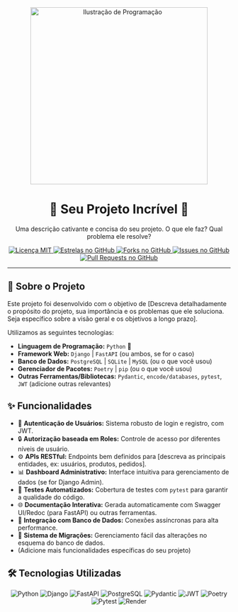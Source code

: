 <div align="center">
  <img src="https://raw.githubusercontent.com/MicaelliMedeiros/micaellimedeiros/master/image/readme-top.svg" alt="Ilustração de Programação" width="400"/>
  <h1>💜 Seu Projeto Incrível 💜</h1>
  <p>Uma descrição cativante e concisa do seu projeto. O que ele faz? Qual problema ele resolve?</p>

  <p>
    <a href="https://www.google.com/search?q=https://github.com/SEU_USUARIO/SEU_REPOSITORIO/blob/main/https://www.google.com/search?q=LICENSE">
      <img src="https://img.shields.io/badge/License-MIT-purple.svg?style=for-the-badge" alt="Licença MIT"/>
    </a>
    <a href="https://www.google.com/search?q=https://github.com/SEU_USUARIO/SEU_REPOSITORIO/stargazers">
      <img src="https://img.shields.io/github/stars/SEU_USUARIO/SEU_REPOSITORIO?style=for-the-badge&color=B026FF" alt="Estrelas no GitHub"/>
    </a>
    <a href="https://www.google.com/search?q=https://github.com/SEU_USUARIO/SEU_REPOSITORIO/forks">
      <img src="https://img.shields.io/github/forks/SEU_USUARIO/SEU_REPOSITORIO?style=for-the-badge&color=9933FF" alt="Forks no GitHub"/>
    </a>
    <a href="https://www.google.com/search?q=https://github.com/SEU_USUARIO/SEU_REPOSITORIO/issues">
      <img src="https://img.shields.io/github/issues/SEU_USUARIO/SEU_REPOSITORIO?style=for-the-badge&color=8A2BE2" alt="Issues no GitHub"/>
    </a>
    <a href="https://www.google.com/search?q=https://github.com/SEU_USUARIO/SEU_REPOSITORIO/pulls">
      <img src="https://img.shields.io/github/issues-pr/SEU_USUARIO/SEU_REPOSITORIO?style=for-the-badge&color=7B68EE" alt="Pull Requests no GitHub"/>
    </a>
  </p>
</div>

---

## 🎯 Sobre o Projeto

Este projeto foi desenvolvido com o objetivo de [Descreva detalhadamente o propósito do projeto, sua importância e os problemas que ele soluciona. Seja específico sobre a visão geral e os objetivos a longo prazo].

Utilizamos as seguintes tecnologias:

* **Linguagem de Programação:** `Python` 🐍
* **Framework Web:** `Django` | `FastAPI` (ou ambos, se for o caso)
* **Banco de Dados:** `PostgreSQL` | `SQLite` | `MySQL` (ou o que você usou)
* **Gerenciador de Pacotes:** `Poetry` | `pip` (ou o que você usou)
* **Outras Ferramentas/Bibliotecas:** `Pydantic`, `encode/databases`, `pytest`, `JWT` (adicione outras relevantes)

## ✨ Funcionalidades

* 🚀 **Autenticação de Usuários:** Sistema robusto de login e registro, com JWT.
* 🔒 **Autorização baseada em Roles:** Controle de acesso por diferentes níveis de usuário.
* ⚙️ **APIs RESTful:** Endpoints bem definidos para [descreva as principais entidades, ex: usuários, produtos, pedidos].
* 📊 **Dashboard Administrativo:** Interface intuitiva para gerenciamento de dados (se for Django Admin).
* 🧪 **Testes Automatizados:** Cobertura de testes com `pytest` para garantir a qualidade do código.
* 🌐 **Documentação Interativa:** Gerada automaticamente com Swagger UI/Redoc (para FastAPI) ou outras ferramentas.
* 💾 **Integração com Banco de Dados:** Conexões assíncronas para alta performance.
* 🔄 **Sistema de Migrações:** Gerenciamento fácil das alterações no esquema do banco de dados.
* (Adicione mais funcionalidades específicas do seu projeto)

## 🛠️ Tecnologias Utilizadas

<p align="center">
  <img src="https://img.shields.io/badge/Python-3776AB?style=for-the-badge&logo=python&logoColor=white" alt="Python"/>
  <img src="https://img.shields.io/badge/Django-092E20?style=for-the-badge&logo=django&logoColor=white" alt="Django"/>
  <img src="https://img.shields.io/badge/FastAPI-009688?style=for-the-badge&logo=fastapi&logoColor=white" alt="FastAPI"/>
  <img src="https://img.shields.io/badge/PostgreSQL-316192?style=for-the-badge&logo=postgresql&logoColor=white" alt="PostgreSQL"/>
  <img src="https://img.shields.io/badge/Pydantic-E92063?style=for-the-badge&logo=pydantic&logoColor=white" alt="Pydantic"/>
  <img src="https://img.shields.io/badge/JWT-000000?style=for-the-badge&logo=json-web-tokens&logoColor=white" alt="JWT"/>
  <img src="https://img.shields.io/badge/Poetry-602F8D?style=for-the-badge&logo=poetry&logoColor=white" alt="Poetry"/>
  <img src="https://img.shields.io/badge/Pytest-0A9EDC?style=for-the-badge&logo=pytest&logoColor=white" alt="Pytest"/>
  <img src="https://img.shields.io/badge/Render-46E3B7?style=for-the-badge&logo=render&logoColor=white" alt="Render"/>
  </p>
